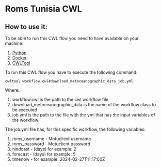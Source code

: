 # Roms Tunisia CWL

## How to use it:

To be able to run this CWL flow you need to have available on your machine:

1. [Python](https://www.python.org/)
2. [Docker](https://www.docker.com/)
3. [CWLTool](https://github.com/common-workflow-language/cwltool)

To run this CWL flow you have to execute the following command:

```
cwltool workflow.cwl#download_metoceanographic_data job.yml
```

Where:

1. workflow.cwl is the path to the cwl workflow file
2. download_metoceanographic_data is the name of the workflow class to be executed
3. job.yml is the path to the file with the yml that has the input variables of the workflow

The job.yml file has, for this specific workflow, the following variables:

1. roms_username - Motuclient username
2. roms_password - Motuclient password
3. hindcast - (days) for example: 2
4. forecast - (days) for example: 5
5. timenow - for example: 2024-02-27T11:17:00Z
